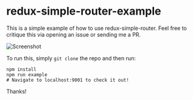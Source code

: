 # redux-simple-router-example
This is a simple example of how to use redux-simple-router.
Feel free to critique this via opening an issue or sending me a PR.

![Screenshot](https://i.imgur.com/I4FWtez.png)

To run this, simply `git clone` the repo and then run:

```shell
npm install
npm run example
# Navigate to localhost:9001 to check it out!
```

Thanks!
